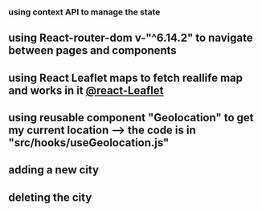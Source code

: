 ### using context API to manage the state

## using React-router-dom v-"^6.14.2" to navigate between pages and components
## using React Leaflet maps to fetch reallife map and works in it [@react-Leaflet](https://react-leaflet.js.org/)
## using reusable component "Geolocation" to get my current location --> the code is in "src/hooks/useGeolocation.js"
## adding a new city
## deleting the city

 
 
